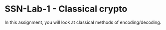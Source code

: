 # SSN-Lab-1 - Classical crypto
In this assignment, you will look at classical methods of encoding/decoding.
